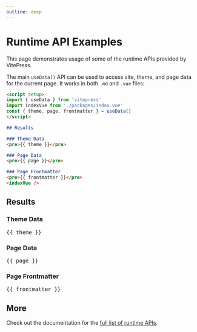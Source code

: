 ```yaml
---
outline: deep
---
```


# Runtime API Examples

This page demonstrates usage of some of the runtime APIs provided by VitePress.

The main `useData()` API can be used to access site, theme, and page data for the current page. It works in both `.md` and `.vue` files:

```md
<script setup>
import { useData } from 'vitepress'
import indexVue from './packages/index.vue'
const { theme, page, frontmatter } = useData()
</script>

## Results

### Theme Data
<pre>{{ theme }}</pre>

### Page Data
<pre>{{ page }}</pre>

### Page Frontmatter
<pre>{{ frontmatter }}</pre>
<indexVue />
```

<script setup>
import { useData } from 'vitepress'
import indexVue from './packages/index.vue'

const { site, theme, page, frontmatter } = useData()
</script>

## Results
<indexVue />

### Theme Data
<pre>{{ theme }}</pre>

### Page Data
<pre>{{ page }}</pre>

### Page Frontmatter
<pre>{{ frontmatter }}</pre>

## More



Check out the documentation for the [full list of runtime APIs](https://vitepress.dev/reference/runtime-api#usedata).
